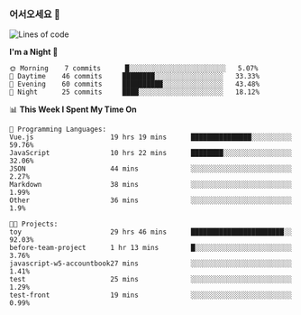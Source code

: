 ### 어서오세요 👋

<!--START_SECTION:waka-->
![Lines of code](https://img.shields.io/badge/From%20Hello%20World%20I%27ve%20Written-5.5%20million%20lines%20of%20code-blue)

**I'm a Night 🦉** 

```text
🌞 Morning    7 commits      █░░░░░░░░░░░░░░░░░░░░░░░░   5.07% 
🌆 Daytime    46 commits     ████████░░░░░░░░░░░░░░░░░   33.33% 
🌃 Evening    60 commits     ██████████░░░░░░░░░░░░░░░   43.48% 
🌙 Night      25 commits     ████░░░░░░░░░░░░░░░░░░░░░   18.12%

```


📊 **This Week I Spent My Time On** 

```text
💬 Programming Languages: 
Vue.js                   19 hrs 19 mins      ███████████████░░░░░░░░░░   59.76% 
JavaScript               10 hrs 22 mins      ████████░░░░░░░░░░░░░░░░░   32.06% 
JSON                     44 mins             ░░░░░░░░░░░░░░░░░░░░░░░░░   2.27% 
Markdown                 38 mins             ░░░░░░░░░░░░░░░░░░░░░░░░░   1.99% 
Other                    36 mins             ░░░░░░░░░░░░░░░░░░░░░░░░░   1.9%

🐱‍💻 Projects: 
toy                      29 hrs 46 mins      ███████████████████████░░   92.03% 
before-team-project      1 hr 13 mins        █░░░░░░░░░░░░░░░░░░░░░░░░   3.76% 
javascript-w5-accountbook27 mins             ░░░░░░░░░░░░░░░░░░░░░░░░░   1.41% 
test                     25 mins             ░░░░░░░░░░░░░░░░░░░░░░░░░   1.29% 
test-front               19 mins             ░░░░░░░░░░░░░░░░░░░░░░░░░   0.99%

```


<!--END_SECTION:waka-->
